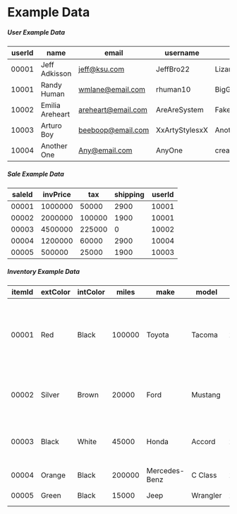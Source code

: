# Example Data

##### User Example Data

| userId | name            | email              | username       | password              | isAdmin |
| ------ | --------------- | ------------------ | -------------- | --------------------- | ------- |
| 00001  | Jeff Adkisson   | jeff@ksu.com       | JeffBro22      | LizardsAreCool        | 1       |
| 10001  | Randy Human     | wmlane@email.com   | rhuman10       | BigGamer32            | 0       |
| 10002  | Emilia Areheart | areheart@email.com | AreAreSystem   | FakePassword          | 0       |
| 10003  | Arturo Boy      | beeboop@email.com  | XxArtyStylesxX | AnotherFakePassword!! | 0       |
| 10004  | Another One     | Any@email.com      | AnyOne         | creativeDrain!        | 0       |

##### Sale Example Data

| saleId | invPrice | tax    | shipping | userId |
| ------ | -------- | ------ | -------- | ------ |
| 00001  | 1000000  | 50000  | 2900     | 10001  |
| 00002  | 2000000  | 100000 | 1900     | 10001  |
| 00003  | 4500000  | 225000 | 0        | 10002  |
| 00004  | 1200000  | 60000  | 2900     | 10004  |
| 00005  | 500000   | 25000  | 1900     | 10003  |

##### Inventory Example Data

| itemId | extColor | intColor | miles  | make          | model    | year | features                                                     | engine            | transmission | cost    | saleId |
| ------ | -------- | -------- | ------ | ------------- | -------- | ---- | ------------------------------------------------------------ | ----------------- | ------------ | ------- | ------ |
| 00001  | Red      | Black    | 100000 | Toyota        | Tacoma   | 2007 | Air Conditioning, Sun roof, Automatic Windows, Bluetooth Connection, USB Outlet | 6 Cylinder Inline | Manual       | 1000000 |        |
| 00002  | Silver   | Brown    | 20000  | Ford          | Mustang  | 1990 | Convertible, USB Outlet, Bluetooth Stereo, Disk Reader       | 8 Cylinder        | Manual       | 2500000 | 00003  |
| 00003  | Black    | White    | 45000  | Honda         | Accord   | 2016 | Bluetooth Radio, Sun Roof, Automatic Windows                 | 4 Cylinder        | Automatic    | 2000000 | 00003  |
| 00004  | Orange   | Black    | 200000 | Mercedes-Benz | C Class  | 2000 | Air Conditioning                                             | 4 Cylinder        | Automatic    | 1000000 |        |
| 00005  | Green    | Black    | 15000  | Jeep          | Wrangler | 2007 | Removable Roof                                               | 4 Cylinder        | Manual       | 1500000 |        |

